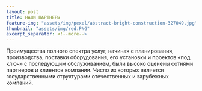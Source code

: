 ```yaml
---
layout: post
title: НАШИ ПАРТНЕРЫ 
feature-img: "assets/img/pexel/abstract-bright-construction-327049.jpg"
thumbnail: "assets/img/red.PNG"
excerpt_separator: <!--more-->
---
```


Преимущества полного спектра услуг, начиная с планирования, производства, поставки оборудования, его установки и проектов «под ключ» с последующим обслуживанием, были высоко оценены сотнями партнеров и клиентов компании.
Число из которых является государственными структурами
отечественных и зарубежных компаний.
